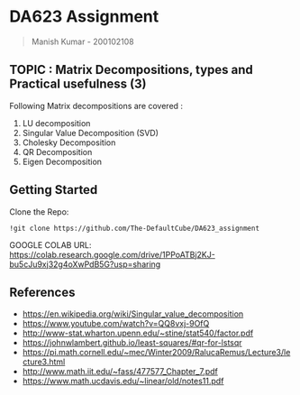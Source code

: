 # DA623 Assignment
> Manish Kumar - 200102108

## TOPIC : Matrix Decompositions, types and Practical usefulness (3)

Following Matrix decompositions are covered :
1. LU decomposition
2. Singular Value Decomposition (SVD)
3. Cholesky Decomposition
4. QR Decomposition
5. Eigen Decomposition

## Getting Started
Clone the Repo:
```
!git clone https://github.com/The-DefaultCube/DA623_assignment
```
GOOGLE COLAB URL: https://colab.research.google.com/drive/1PPoATBj2KJ-bu5cJu9xj32g4oXwPdB5G?usp=sharing


## References
* https://en.wikipedia.org/wiki/Singular_value_decomposition
* https://www.youtube.com/watch?v=QQ8vxj-9OfQ
* http://www-stat.wharton.upenn.edu/~stine/stat540/factor.pdf
* https://johnwlambert.github.io/least-squares/#qr-for-lstsqr
* https://pi.math.cornell.edu/~mec/Winter2009/RalucaRemus/Lecture3/lecture3.html
* http://www.math.iit.edu/~fass/477577_Chapter_7.pdf
* https://www.math.ucdavis.edu/~linear/old/notes11.pdf
